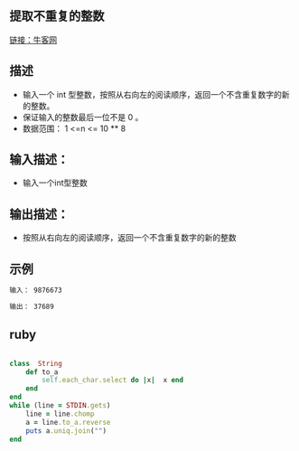 ##  提取不重复的整数

[链接：牛客网](https://www.nowcoder.com/questionTerminal/69ef2267aafd4d52b250a272fd27052c)

## 描述

- 输入一个 int 型整数，按照从右向左的阅读顺序，返回一个不含重复数字的新的整数。
- 保证输入的整数最后一位不是 0 。
- 数据范围： 1 <=n <= 10 ** 8 
  

## 输入描述：
- 输入一个int型整数




## 输出描述：
- 按照从右向左的阅读顺序，返回一个不含重复数字的新的整数



## 示例

```bash
输入： 9876673

输出： 37689

```

## ruby

```ruby 

class  String
    def to_a
        self.each_char.select do |x|  x end
    end
end
while (line = STDIN.gets)
    line = line.chomp
    a = line.to_a.reverse
    puts a.uniq.join("")
end




```